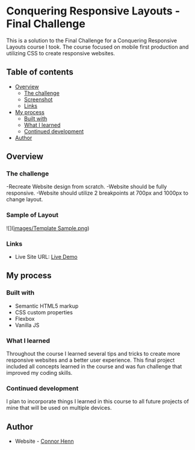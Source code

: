 # Conquering Responsive Layouts - Final Challenge

This is a solution to the Final Challenge for a Conquering Responsive Layouts course I took.  The course focused on mobile first production and utilizing CSS to create responsive websites.

## Table of contents

- [Overview](#overview)
  - [The challenge](#the-challenge)
  - [Screenshot](#screenshot)
  - [Links](#links)
- [My process](#my-process)
  - [Built with](#built-with)
  - [What I learned](#what-i-learned)
  - [Continued development](#continued-development)
- [Author](#author)

## Overview

### The challenge

-Recreate Website design from scratch.
-Website should be fully responsive.
-Website should utilize 2 breakpoints at 700px and 1000px to change layout.

### Sample of Layout

![]([images/Template Sample.png](https://github.com/hennconnor/Responsive-Course-Final-Challenge/blob/65d557340c478d1be50ef3bb19770c8114776d57/images/Template%20Sample.png))

### Links

- Live Site URL: [Live Demo]()

## My process

### Built with

- Semantic HTML5 markup
- CSS custom properties
- Flexbox
- Vanilla JS

### What I learned

Throughout the course I learned several tips and tricks to create more responsive websites and a better user experience.  This final project included all concepts learned in the course and was fun challenge that improved my coding skills. 

### Continued development

I plan to incorporate things I learned in this course to all future projects of mine that will be used on multiple devices.

## Author

- Website - [Connor Henn](https://www.connorhenn.dev)
